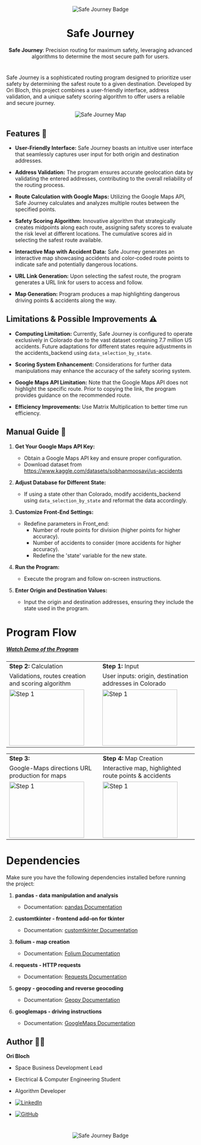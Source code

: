 <div style="text-align: center;">

![Safe Journey Badge](Images/Safe%20Journey%20Badge%20Medium.jpg)
# Safe Journey

**Safe Journey**: Precision routing for maximum safety, leveraging advanced algorithms to determine the most secure path for users.
</div>


#

Safe Journey is a sophisticated routing program designed to prioritize user safety by determining the safest route to a given destination. Developed by Ori Bloch, this project combines a user-friendly interface, address validation, and a unique safety scoring algorithm to offer users a reliable and secure journey.

<div style="text-align: center;">
  <img src="Images/Step 4 Mapping Origin.png" alt="Safe Journey Map" />
</div>



## Features 🚀

- **User-Friendly Interface:** Safe Journey boasts an intuitive user interface that seamlessly captures user input for both origin and destination addresses.

- **Address Validation:** The program ensures accurate geolocation data by validating the entered addresses, contributing to the overall reliability of the routing process.

- **Route Calculation with Google Maps:** Utilizing the Google Maps API, Safe Journey calculates and analyzes multiple routes between the specified points.

- **Safety Scoring Algorithm:** Innovative algorithm that strategically creates midpoints along each route, assigning safety scores to evaluate the risk level at different locations. The cumulative scores aid in selecting the safest route available.

- **Interactive Map with Accident Data:** Safe Journey generates an interactive map showcasing accidents and color-coded route points to indicate safe and potentially dangerous locations.

- **URL Link Generation:** Upon selecting the safest route, the program generates a URL link for users to access and follow.
- **Map Generation:** Program produces a map highlighting dangerous driving points & accidents along the way.

## Limitations & Possible Improvements ⚠️

- **Computing Limitation:** Currently, Safe Journey is configured to operate exclusively in Colorado due to the vast dataset containing 7.7 million US accidents. Future adaptations for different states require adjustments in the accidents_backend using `data_selection_by_state`.

- **Scoring System Enhancement:** Considerations for further data manipulations may enhance the accuracy of the safety scoring system.

- **Google Maps API Limitation:** Note that the Google Maps API does not highlight the specific route. Prior to copying the link, the program provides guidance on the recommended route.

- **Efficiency Improvements:** Use Matrix Multiplication to better time run efficiency.


## Manual Guide 📖

1. **Get Your Google Maps API Key:**
   - Obtain a Google Maps API key and ensure proper configuration.
   - Download dataset from https://www.kaggle.com/datasets/sobhanmoosavi/us-accidents

2. **Adjust Database for Different State:**
   - If using a state other than Colorado, modify accidents_backend using `data_selection_by_state` and reformat the data accordingly.

3. **Customize Front-End Settings:**
   - Redefine parameters in Front_end:
     - Number of route points for division (higher points for higher accuracy).
     - Number of accidents to consider (more accidents for higher accuracy).
     - Redefine the 'state' variable for the new state.

4. **Run the Program:**
   - Execute the program and follow on-screen instructions.

5. **Enter Origin and Destination Values:**
   - Input the origin and destination addresses, ensuring they include the state used in the program.


# Program Flow

##### [Watch Demo of the Program](#)

<div style="text-align: center;">

|                                                                                     |                                                                                       |
|-------------------------------------------------------------------------------------|---------------------------------------------------------------------------------------|
| **Step 2:** Calculation                                                             | **Step 1:** Input                                                                     |
| Validations, routes creation and scoring algorithm                                          | User inputs: origin, destination addresses in Colorado                                            |
| <img src="Images/Step 2 Scoring Origin.png" alt="Step 1" width="200" height="150"/> | <img src="Images/Step 1 Calculating Origin.png" alt="Step 1" width="200" height="150"/> |

|                                                                                          |                                                                                     |
|------------------------------------------------------------------------------------------|-------------------------------------------------------------------------------------|
| **Step 3:**                                                                              | **Step 4:** Map Creation                                                            |
| Google-Maps directions URL production for maps                          | Interactive map, highlighted route points & accidents                           |
| <img src="Images/Step 3 Instructions Origin.png" alt="Step 1" width="200" height="150"/> | <img src="Images/Step 4 Mapping Origin.png" alt="Step 1" width="200" height="150"/> |

</div>

# Dependencies

Make sure you have the following dependencies installed before running the project:

1. **pandas - data manipulation and analysis**
   - Documentation: [pandas Documentation](https://pandas.pydata.org/pandas-docs/stable/)

2. **customtkinter - frontend add-on for tkinter**
   - Documentation: [customtkinter Documentation](https://pypi.org/project/customtkinter/0.3/)

3. **folium - map creation**
   - Documentation: [Folium Documentation](https://python-visualization.github.io/folium/)

4. **requests - HTTP requests**
   - Documentation: [Requests Documentation](https://docs.python-requests.org/en/latest/)

5. **geopy - geocoding and reverse geocoding**
   - Documentation: [Geopy Documentation](https://geopy.readthedocs.io/en/stable/)

5. **googlemaps - driving instructions**
   - Documentation: [GoogleMaps Documentation](https://developers.google.com/maps/documentation)

## Author 🧑‍💻

**Ori Bloch**
- Space Business Development Lead
- Electrical & Computer Engineering Student
- Algorithm Developer



- [![LinkedIn](https://img.shields.io/badge/LinkedIn-Ori_Bloch-blue?style=flat-square&logo=linkedin)](https://www.linkedin.com/in/ori-bloch-312768207/)
- [![GitHub](https://img.shields.io/badge/GitHub-Ori_Bloch-black?style=flat-square&logo=github)](https://github.com/OriBloch)
#

<div style="text-align: center;">
  <img src="Images/Safe Journey Badge Small.jpg" alt="Safe Journey Badge" />
</div>
